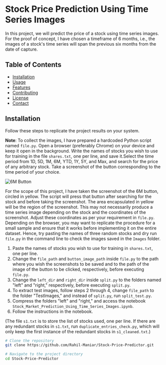 # Stock Price Prediction Using Time Series Images

In this project, we will predict the price of a stock using time series images. For the proof of concept, I have chosen a timeframe of 6 months, i.e., the images of a stock's time series will span the previous six months from the date of capture.

## Table of Contents

- [Installation](#installation)
- [Usage](#usage)
- [Features](#features)
- [Contributing](#contributing)
- [License](#license)
- [Contact](#contact)

## Installation

Follow these steps to replicate the project results on your system.

**Note**: To collect the images, I have prepared a hardcoded Python script named `file.py`. Open a browser (preferably Chrome) on your device and keep it open in the background. 
Write the names of stocks you wish to use for training in the file `shares.txt`, one per line, and save it.Select the time period from 1D, 5D, 1M, 6M, YTD, 1Y, 5Y, and Max, and search for the price of any arbitrary stock. Take a screenshot of the button corresponding to the time period of your choice.

![6M Button](https://github.com/Rahil-Maniar/Stock-Price-Predictor/assets/136798310/02d50264-0adc-4a98-be96-72ff33154f49)

For the scope of this project, I have taken the screenshot of the 6M button, circled in yellow. The script will press that button after searching for the stock and before taking the screenshot. The area encapsulated in yellow will be the region of the screenshot. This may not necessarily produce a time series image depending on the stock and the coordinates of the screenshot. Adjust these coordinates as per your requirement in `file.py`. Depending on the browser, you may want to replicate the procedure for a small sample and ensure that it works before implementing it on the entire dataset. Hence, try pasting the names of three random stocks and dry run `file.py` in the command line to check the images saved in the `Images` folder.

1. Paste the names of stocks you wish to use for training in `shares.txt`, one per line.
2. Change the `file_path` and `button_image_path` inside `file.py` to the path where you wish the screenshots to be saved and to the path of the image of the button to be clicked, respectively, before executing `file.py`.
3. Change the `left_dir` and `right_dir` inside `split.py` to the folders named "left" and "right," respectively, before executing `split.py`.
4. To extract test images, follow steps 2 through 4, change `file_path` to the folder "TestImages," and instead of `split.py`, run `split_test.py`.
5. Compress the folders "left" and "right," and access the notebook `Stock_Market_Prediction_Using_Time_Series_Images.ipynb`.
6. Follow the instructions in the notebook.

(The file `s1.txt` is to store the list of stocks used, one per line. If there are any redundant stocks in `s1.txt`, run `duplicate_entries_check.py`, which will only keep the first instance of the redundant stocks in `s1_cleaned.txt`.)

```bash
# Clone the repository
git clone https://github.com/Rahil-Maniar/Stock-Price-Predictor.git

# Navigate to the project directory
cd Stock-Price-Predictor
